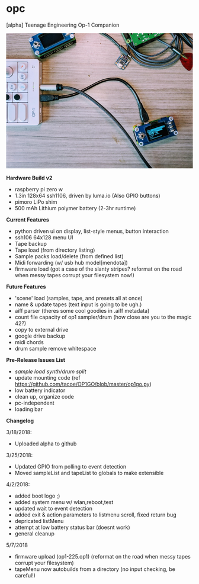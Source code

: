 # opc
[alpha] Teenage Engineering Op-1 Companion

![opc-hardware v2](/opc-beta.jpg)


**Hardware Build v2**
- raspberry pi zero w
- 1.3in 128x64 ssh1106, driven by luma.io (Also GPIO buttons)
- pimoro LiPo shim
- 500 mAh Lithium polymer battery (2-3hr runtime)


**Current Features**
- python driven ui on display, list-style menus, button interaction
- ssh106 64x128 menu UI
- Tape backup
- Tape load (from directory listing)
- Sample packs load/delete (from defined list)
- Midi forwarding (w/ usb hub model[mendota])
- firmware load (got a case of the slanty stripes? reformat on the road when messy tapes corrupt your filesystem now!)


**Future Features**
- 'scene' load (samples, tape, and presets all at once)
- name & update tapes (text input is going to be ugh.)
- aiff parser (theres some cool goodies in .aiff metadata)
- count file capacity of op1 sampler/drum (how close are you to the magic 42?)
- copy to external drive
- google drive backup
- midi chords
- drum sample remove whitespace


**Pre-Release Issues List**
- *sample load synth/drum split*
- update mounting code (ref https://github.com/tacoe/OP1GO/blob/master/op1go.py)
- low battery indicator
- clean up, organize code
- pc-independent
- loading bar

**Changelog**

3/18/2018:
- Uploaded alpha to github

3/25/2018:
- Updated GPIO from polling to event detection
- Moved sampleList and tapeList to globals to make extensible

4/2/2018:
- added boot logo ;)
- added system menu w/ wlan,reboot,test
- updated wait to event detection
- added exit & action parameters to listmenu scroll, fixed return bug
- depricated listMenu
- attempt at low battery status bar (doesnt work)
- general cleanup

5/7/2018
- firmware upload (op1-225.op1) (reformat on the road when messy tapes corrupt your filesystem)
- tapeMenu now autobuilds from a directory (no input checking, be careful!)
